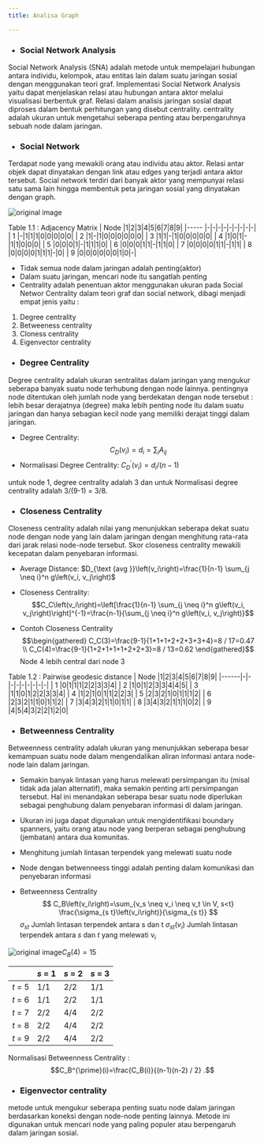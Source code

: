 ```yaml
---
title: Analisa Graph

---
```


* ###  Social Network Analysis
Social Network Analysis (SNA) adalah metode untuk mempelajari  hubungan antara individu, kelompok, atau entitas lain dalam suatu jaringan sosial dengan menggunakan teori graf. Implementasi Social Network Analysis yaitu dapat menjelaskan relasi atau hubungan antara aktor melalui visualisasi berbentuk graf. Relasi dalam analisis jaringan sosial dapat diproses dalam bentuk perhitungan yang disebut centrality. centrality adalah ukuran untuk mengetahui seberapa penting atau berpengaruhnya sebuah node dalam jaringan.
* ### Social Network 
Terdapat node yang mewakili orang atau individu atau aktor. 
Relasi  antar objek  dapat dinyatakan dengan link atau edges yang terjadi antara aktor tersebut. Social network terdiri dari banyak aktor yang mempunyai relasi satu sama lain hingga membentuk peta jaringan sosial yang dinyatakan dengan graph.

![original image](https://cdn.mathpix.com/snip/images/2XgBue-ahlsabJv_kV0h96Nlm_emFcgFAkteEwcPeaY.original.fullsize.png)

Table 1.1 : Adjacency Matrix
| Node |1|2|3|4|5|6|7|8|9|
|----- |-|-|-|-|-|-|-|-|-|
|  1   |-|1|1|1|0|0|0|0|0|
|  2   |1|-|1|0|0|0|0|0|0|
|  3   |1|1|-|1|0|0|0|0|0|
|  4   |1|0|1|-|1|1|0|0|0|
|  5   |0|0|0|1|-|1|1|1|0|
|  6   |0|0|0|1|1|-|1|1|0|
|  7   |0|0|0|0|1|1|-|1|1|
|  8   |0|0|0|0|1|1|1|-|0|
|  9   |0|0|0|0|0|0|1|0|-|
* Tidak semua node dalam jaringan adalah penting(aktor)
* Dalam suatu jaringan, mencari node itu sangatlah penting
* Centrality adalah penentuan aktor menggunakan ukuran pada Social Networ Centrality dalam teori graf dan social network, dibagi menjadi empat jenis yaitu : 
1. Degree centrality
2. Betweeness centrality
3. Cloness centrality
4. Eigenvector centrality

* ### Degree Centrality
Degree centrality adalah ukuran sentralitas dalam jaringan yang mengukur seberapa banyak suatu node terhubung dengan node lainnya. 
pentingnya node ditentukan oleh jumlah node yang berdekatan dengan node tersebut : lebih besar derajatnya (degree) maka lebih penting node itu dalam suatu jaringan dan hanya sebagian kecil node yang memiliki derajat tinggi dalam jaringan.
* Degree Centrality:
$$C_D\left(v_i\right)=d_i=\sum_i A_{i j}$$
* Normalisasi Degree Centrality:
 $C_D^{\prime}\left(v_i\right)=d_i /(n-1)$

untuk node 1, degree centrality adalah 3 dan untuk Normalisasi degree centrality adalah 3/(9-1) = 3/8.

* ### Closeness Centrality
Closeness centrality adalah nilai yang menunjukkan seberapa dekat suatu node dengan node yang lain dalam jaringan dengan menghitung rata-rata dari jarak relasi node-node tersebut. Skor closeness centrality mewakili kecepatan dalam penyebaran informasi.
* Average Distance: 
 $D_{\text {avg }}\left(v_i\right)=\frac{1}{n-1} \sum_{j \neq i}^n g\left(v_i, v_j\right)$
*  Closeness Centrality:
$$C_C\left(v_i\right)=\left[\frac{1}{n-1} \sum_{j \neq i}^n g\left(v_i, v_j\right)\right]^{-1}=\frac{n-1}{\sum_{j \neq i}^n g\left(v_i, v_j\right)}$$

* Contoh Closeness Centrality
$$\begin{gathered}
C_C(3)=\frac{9-1}{1+1+1+2+2+3+3+4}=8 / 17=0.47 \\
C_C(4)=\frac{9-1}{1+2+1+1+1+2+2+3}=8 / 13=0.62
\end{gathered}$$
Node 4 lebih central dari node 3

Table 1.2 : Pairwise geodesic distance
| Node |1|2|3|4|5|6|7|8|9|
|------|-|-|-|-|-|-|-|-|-|
|  1   |0|1|1|1|2|2|3|3|4|
|  2   |1|0|1|2|3|3|4|4|5|
|  3   |1|1|0|1|2|2|3|3|4| 
|  4   |1|2|1|0|1|1|2|2|3|
|  5   |2|3|2|1|0|1|1|1|2|
|  6   |2|3|2|1|1|0|1|1|2|
|  7   |3|4|3|2|1|1|0|1|1|
|  8   |3|4|3|2|1|1|1|0|2|
|  9   |4|5|4|3|2|2|1|2|0|

* ### Betweenness Centrality
Betweenness centrality adalah ukuran yang menunjukkan seberapa besar kemampuan suatu node dalam mengendalikan aliran informasi antara node-node lain dalam jaringan.
* Semakin banyak lintasan yang harus melewati persimpangan itu (misal tidak ada jalan alternatif), maka semakin penting arti persimpangan tersebut. Hal ini menandakan seberapa besar suatu node diperlukan sebagai penghubung dalam penyebaran informasi di dalam jaringan.
* Ukuran ini juga dapat digunakan untuk mengidentifikasi boundary spanners, yaitu orang atau node yang berperan sebagai penghubung (jembatan) antara dua komunitas.

* Menghitung jumlah lintasan terpendek yang melewati suatu node
* Node dengan betwenneess tinggi adalah penting dalam komunikasi dan penyebaran informasi
* Betweenness Centrality
$$
C_B\left(v_i\right)=\sum_{v_s \neq v_i \neq v_t \in V, s<t} \frac{\sigma_{s t}\left(v_i\right)}{\sigma_{s t}}
$$
$\sigma_{s t}$ Jumlah lintasan terpendek antara s dan t 
$\sigma_{s t}\left(v_i\right)$ Jumlah lintasan terpendek antara $s$ dan $t$ yang melewati $\mathrm{v}_{\mathrm{i}}$

![original image](https://cdn.mathpix.com/snip/images/2XgBue-ahlsabJv_kV0h96Nlm_emFcgFAkteEwcPeaY.original.fullsize.png)$C_B(4)=15$


|  | *s* = 1 | *s* = 2 | *s* = 3 |
|--|-------- |-------- |-------- |
| *t* = 5 | 1/1 | 2/2 | 1/1 |
| *t* = 6 | 1/1 | 2/2 | 1/1 |
| *t* = 7 | 2/2 | 4/4 | 2/2 |
| *t* = 8 | 2/2 | 4/4 | 2/2 |
| *t* = 9 | 2/2 | 4/4 | 2/2 |

Normalisasi Betweenness Centrality :
$$C_B^{\prime}(i)=\frac{C_B(i)}{(n-1)(n-2) / 2} .$$

* ### Eigenvector centrality
metode untuk mengukur seberapa penting suatu node dalam jaringan berdasarkan koneksi dengan node-node penting lainnya. Metode ini digunakan untuk mencari node yang paling populer atau berpengaruh dalam jaringan sosial.


